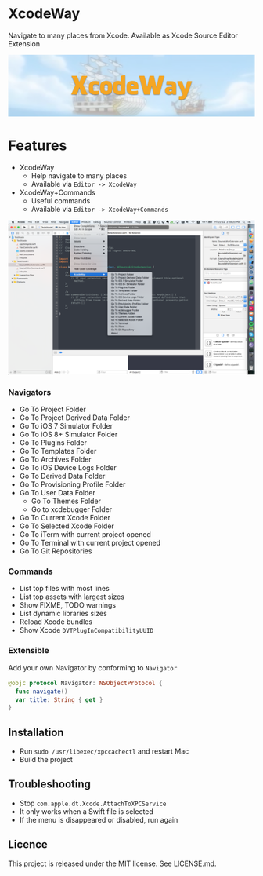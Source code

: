 XcodeWay
==
Navigate to many places from Xcode. Available as Xcode Source Editor Extension

![](Screenshots/Banner.png)

Features
==

- XcodeWay
  - Help navigate to many places
  - Available via `Editor -> XcodeWay`
- XcodeWay+Commands
  - Useful commands
  - Available via `Editor -> XcodeWay+Commands`

![](Screenshots/XcodeWay.png)

### Navigators

- Go To Project Folder
- Go To Project Derived Data Folder
- Go To iOS 7 Simulator Folder
- Go To iOS 8+ Simulator Folder
- Go To Plugins Folder
- Go To Templates Folder
- Go To Archives Folder
- Go To iOS Device Logs Folder
- Go To Derived Data Folder
- Go To Provisioning Profile Folder
- Go To User Data Folder
  - Go To Themes Folder
  - Go to xcdebugger Folder
- Go To Current Xcode Folder
- Go To Selected Xcode Folder
- Go To iTerm with current project opened
- Go To Terminal with current project opened
- Go To Git Repositories

### Commands

- List top files with most lines
- List top assets with largest sizes
- Show FIXME, TODO warnings
- List dynamic libraries sizes
- Reload Xcode bundles
- Show Xcode `DVTPlugInCompatibilityUUID`

### Extensible

Add your own Navigator by conforming to `Navigator`

```swift
@objc protocol Navigator: NSObjectProtocol {
  func navigate()
  var title: String { get }
}
```

## Installation

- Run `sudo /usr/libexec/xpccachectl` and restart Mac
- Build the project

## Troubleshooting

- Stop `com.apple.dt.Xcode.AttachToXPCService`
- It only works when a Swift file is selected
- If the menu is disappeared or disabled, run again

Licence
--
This project is released under the MIT license. See LICENSE.md.
